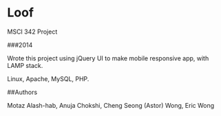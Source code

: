 # Loof
MSCI 342 Project

###2014

Wrote this project using jQuery UI to make mobile responsive app, with LAMP stack.

Linux, Apache, MySQL, PHP.

##Authors

Motaz Alash-hab, Anuja Chokshi, Cheng Seong (Astor) Wong, Eric Wong
